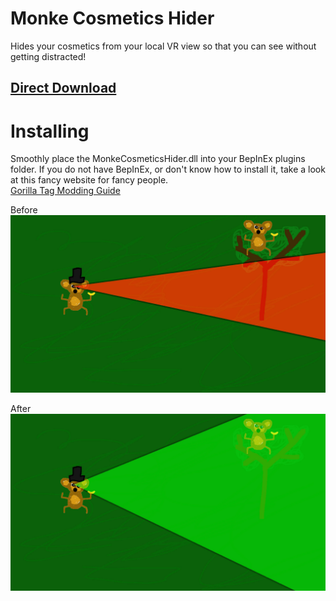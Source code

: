 # Monke Cosmetics Hider
Hides your cosmetics from your local VR view so that you can see without getting distracted!

## [Direct Download](https://github.com/auralius-dev/MonkeCosmeticsHider/releases/download/1.0.0.0/MonkeCosmeticsHider.dll)

# Installing
Smoothly place the MonkeCosmeticsHider.dll into your BepInEx plugins folder. If you do not have BepInEx, or don't know how to install it, take a look at this fancy website for fancy people.\
[Gorilla Tag Modding Guide](https://gorillatagmodding.burrito.software/)

Before
![Insert image of blind monke here. :c](https://raw.githubusercontent.com/auralius-dev/MonkeCosmeticsHider/main/img/before.jpg)

After
![insert happy image of all seeing monke here. :D](https://raw.githubusercontent.com/auralius-dev/MonkeCosmeticsHider/main/img/after.jpg)
